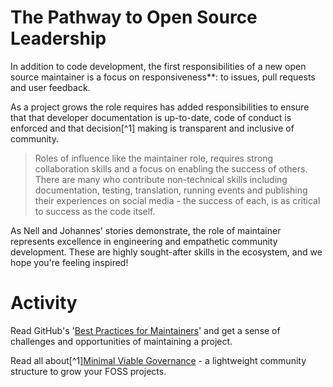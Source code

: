 # The Pathway to Open Source Leadership

In addition to code development, the first responsibilities of a new open source maintainer is a focus on responsiveness**: to issues, pull requests and user feedback. 

As a project grows the role requires has added responsibilities to ensure that that developer documentation is up-to-date, code of conduct is enforced and that decision[^1] making is transparent and inclusive of community.  

> Roles of influence like the maintainer role, requires strong collaboration skills and a focus on enabling the success of others.  There are many who contribute non-technical skills including documentation, testing, translation, running events and publishing their experiences on social media - the success of each, is  as critical to success as the code itself.

As Nell and Johannes' stories demonstrate, the role of maintainer represents excellence in engineering and empathetic community development.  These are highly sought-after skills in the ecosystem, and we hope you're feeling inspired!

# Activity

Read GitHub's '[Best Practices for Maintainers](https://opensource.guide/best-practices/)' and get a sense of challenges and opportunities of maintaining a project.

Read all about[^1][Minimal Viable Governance](https://github.blog/2021-07-22-minimum-viable-governance-lightweight-community-structure-foss-projects/) - a lightweight community structure to grow your FOSS projects.
 

